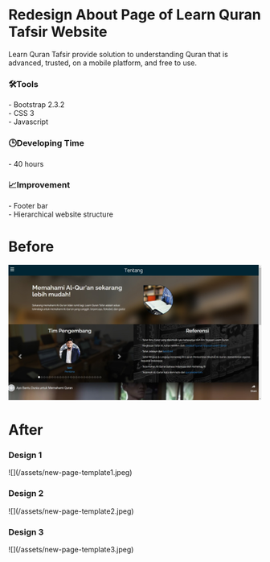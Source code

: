 # Redesign About Page of Learn Quran Tafsir Website
Learn Quran Tafsir provide solution to understanding Quran that is advanced, trusted, on a mobile platform, and free to use.

<h3>🛠️Tools</h3>
- Bootstrap 2.3.2 <br>
- CSS 3 <br>
- Javascript <br>

<h3>🕒Developing Time</h3>
- 40 hours<br>

<h3>📈Improvement</h3>
- Footer bar <br>
- Hierarchical website structure <br>

# Before
![](/assets/old-web.jpeg)

# After
<h3>Design 1</h3>
![](/assets/new-page-template1.jpeg)

<h3>Design 2</h3>
![](/assets/new-page-template2.jpeg)

<h3>Design 3</h3>
![](/assets/new-page-template3.jpeg)

